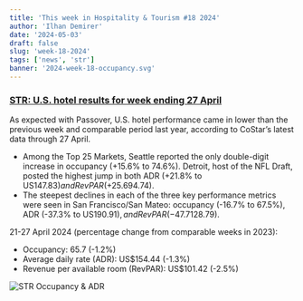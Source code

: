 ```yaml
---
title: 'This week in Hospitality & Tourism #18 2024'
author: 'Ilhan Demirer'
date: '2024-05-03'
draft: false
slug: 'week-18-2024'
tags: ['news', 'str']
banner: '2024-week-18-occupancy.svg'
---
```


### [STR: U.S. hotel results for week ending 27 April](https://str.com/press-release/us-hotel-results-week-ending-27-april)

As expected with Passover, U.S. hotel performance came in lower than the previous week and comparable period last year, according to CoStar’s latest data through 27 April.

- Among the Top 25 Markets, Seattle reported the only double-digit increase in occupancy (+15.6% to 74.6%). Detroit, host of the NFL Draft, posted the highest jump in both ADR (+21.8% to US$147.83) and RevPAR (+25.6% to US$94.74).
- The steepest declines in each of the three key performance metrics were seen in San Francisco/San Mateo: occupancy (-16.7% to 67.5%), ADR (-37.3% to US$190.91), and RevPAR (-47.7% to US$128.79).

21-27 April 2024 (percentage change from comparable weeks in 2023):

- Occupancy: 65.7 (-1.2%)
- Average daily rate (ADR): US$154.44 (-1.3%)
- Revenue per available room (RevPAR): US$101.42 (-2.5%)

![STR Occupancy & ADR](/images/blogimages/2024-week-18-occupancy.svg)
